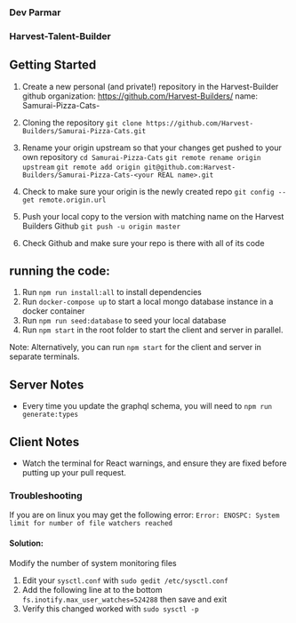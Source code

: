 ### Dev Parmar

### Harvest-Talent-Builder

## Getting Started

1. Create a new personal (and private!) repository in the Harvest-Builder github organization: https://github.com/Harvest-Builders/
   name: Samurai-Pizza-Cats-<your REAL name>

1. Cloning the repository
   `git clone https://github.com/Harvest-Builders/Samurai-Pizza-Cats.git`

1. Rename your origin upstream so that your changes get pushed to your own repository
   `cd Samurai-Pizza-Cats`
   `git remote rename origin upstream`
   `git remote add origin git@github.com:Harvest-Builders/Samurai-Pizza-Cats-<your REAL name>.git`

1. Check to make sure your origin is the newly created repo
   `git config --get remote.origin.url`

1. Push your local copy to the version with matching name on the Harvest Builders Github
   `git push -u origin master`

1. Check Github and make sure your repo is there with all of its code

## running the code:

1. Run `npm run install:all` to install dependencies
2. Run `docker-compose up` to start a local mongo database instance in a docker container
3. Run `npm run seed:database` to seed your local database
4. Run `npm start` in the root folder to start the client and server in parallel.

Note: Alternatively, you can run `npm start` for the client and server in separate terminals.

## Server Notes

- Every time you update the graphql schema, you will need to `npm run generate:types`

## Client Notes

- Watch the terminal for React warnings, and ensure they are fixed before putting up your pull request.

### Troubleshooting

If you are on linux you may get the following error: `Error: ENOSPC: System limit for number of file watchers reached`

#### Solution:

Modify the number of system monitoring files

1. Edit your `sysctl.conf` with `sudo gedit /etc/sysctl.conf`
2. Add the following line at to the bottom `fs.inotify.max_user_watches=524288` then save and exit
3. Verify this changed worked with `sudo sysctl -p`
